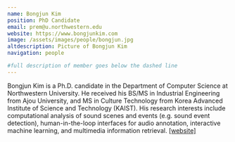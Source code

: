 ```yaml
---
name: Bongjun Kim
position: PhD Candidate
email: prem@u.northwestern.edu
website: https://www.bongjunkim.com
image: /assets/images/people/bongjun.jpg
altdescription: Picture of Bongjun Kim
navigation: people

#full description of member goes below the dashed line
---
```

Bongjun Kim is a Ph.D. candidate in the Department of Computer Science at Northwestern University. He received his BS/MS in Industrial Engineering from Ajou University, and MS in Culture Technology from Korea Advanced Institute of Science and Technology (KAIST). His research interests include computational analysis of sound scenes and events (e.g. sound event detection), human-in-the-loop interfaces for audio annotation, interactive machine learning, and multimedia information retrieval. [[website]](https://www.bongjunkim.com)

